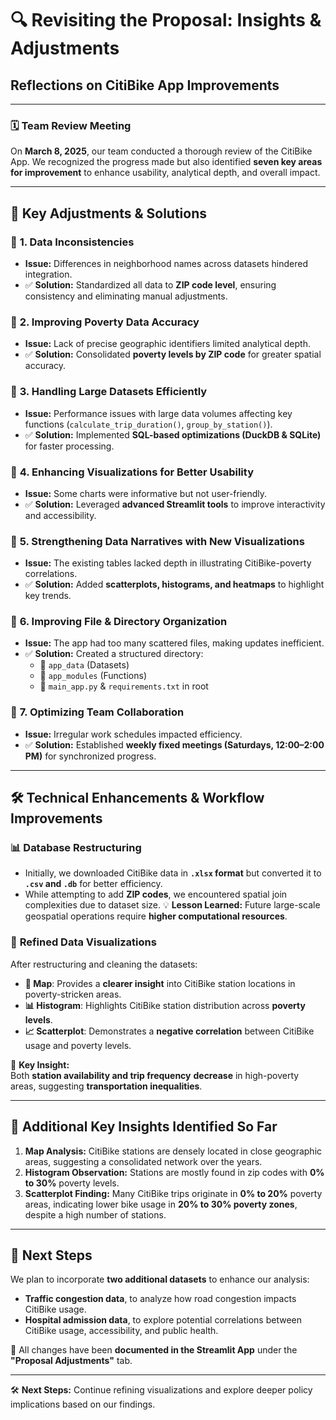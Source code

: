 
# 🔍 Revisiting the Proposal: Insights & Adjustments

## **Reflections on CitiBike App Improvements**

---

### 🗓️ **Team Review Meeting**

On **March 8, 2025**, our team conducted a thorough review of the CitiBike App. We recognized the progress made but also identified **seven key areas for improvement** to enhance usability, analytical depth, and overall impact.

---

## 📌 **Key Adjustments & Solutions**

### 🔹 **1. Data Inconsistencies**
- **Issue:** Differences in neighborhood names across datasets hindered integration.
- ✅ **Solution:** Standardized all data to **ZIP code level**, ensuring consistency and eliminating manual adjustments.

### 🔹 **2. Improving Poverty Data Accuracy**
- **Issue:** Lack of precise geographic identifiers limited analytical depth.
- ✅ **Solution:** Consolidated **poverty levels by ZIP code** for greater spatial accuracy.

### 🔹 **3. Handling Large Datasets Efficiently**
- **Issue:** Performance issues with large data volumes affecting key functions (`calculate_trip_duration()`, `group_by_station()`).
- ✅ **Solution:** Implemented **SQL-based optimizations (DuckDB & SQLite)** for faster processing.

### 🔹 **4. Enhancing Visualizations for Better Usability**
- **Issue:** Some charts were informative but not user-friendly.
- ✅ **Solution:** Leveraged **advanced Streamlit tools** to improve interactivity and accessibility.

### 🔹 **5. Strengthening Data Narratives with New Visualizations**
- **Issue:** The existing tables lacked depth in illustrating CitiBike-poverty correlations.
- ✅ **Solution:** Added **scatterplots, histograms, and heatmaps** to highlight key trends.

### 🔹 **6. Improving File & Directory Organization**
- **Issue:** The app had too many scattered files, making updates inefficient.
- ✅ **Solution:** Created a structured directory:
  - 📂 `app_data` (Datasets)
  - 🔧 `app_modules` (Functions)
  - 📜 `main_app.py` & `requirements.txt` in root

### 🔹 **7. Optimizing Team Collaboration**
- **Issue:** Irregular work schedules impacted efficiency.
- ✅ **Solution:** Established **weekly fixed meetings (Saturdays, 12:00–2:00 PM)** for synchronized progress.

---

## 🛠️ **Technical Enhancements & Workflow Improvements**

### 📊 **Database Restructuring**
- Initially, we downloaded CitiBike data in **`.xlsx` format** but converted it to **`.csv` and `.db`** for better efficiency.
- While attempting to add **ZIP codes**, we encountered spatial join complexities due to dataset size.
  💡 **Lesson Learned:** Future large-scale geospatial operations require **higher computational resources**.

### 🎯 **Refined Data Visualizations**
After restructuring and cleaning the datasets:
- **📍 Map**: Provides a **clearer insight** into CitiBike station locations in poverty-stricken areas.
- **📊 Histogram**: Highlights CitiBike station distribution across **poverty levels**.
- **📈 Scatterplot**: Demonstrates a **negative correlation** between CitiBike usage and poverty levels.

🔎 **Key Insight:**  
Both **station availability and trip frequency** **decrease** in high-poverty areas, suggesting **transportation inequalities**.

---

## 📌 **Additional Key Insights Identified So Far**

1. **Map Analysis:** CitiBike stations are densely located in close geographic areas, suggesting a consolidated network over the years.
2. **Histogram Observation:** Stations are mostly found in zip codes with **0% to 30%** poverty levels.
3. **Scatterplot Finding:** Many CitiBike trips originate in **0% to 20%** poverty areas, indicating lower bike usage in **20% to 30% poverty zones**, despite a high number of stations.

---

## 🚀 **Next Steps**

We plan to incorporate **two additional datasets** to enhance our analysis:
- **Traffic congestion data**, to analyze how road congestion impacts CitiBike usage.
- **Hospital admission data**, to explore potential correlations between CitiBike usage, accessibility, and public health.

📌 All changes have been **documented in the Streamlit App** under the **"Proposal Adjustments"** tab.

---

🛠 **Next Steps:** Continue refining visualizations and explore deeper policy implications based on our findings.
